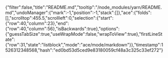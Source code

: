 {"filter":false,"title":"README.md","tooltip":"/node_modules/yarn/README.md","undoManager":{"mark":-1,"position":-1,"stack":[]},"ace":{"folds":[],"scrolltop":455.5,"scrollleft":0,"selection":{"start":{"row":40,"column":23},"end":{"row":40,"column":56},"isBackwards":true},"options":{"guessTabSize":true,"useWrapMode":false,"wrapToView":true},"firstLineState":{"row":31,"state":"listblock","mode":"ace/mode/markdown"}},"timestamp":1526312348568,"hash":"ed0bd53d5ced9e83180059cf48a3c325c33ef272"}